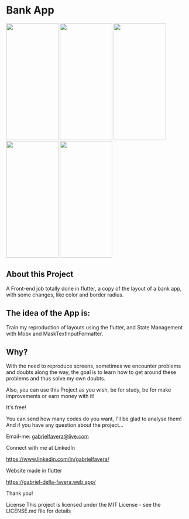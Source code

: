 # Bank App

<p float="left">
 <img src="https://i.imgur.com/uSsAUc7.png" width="143" height="318" />
<img src="https://u.cubeupload.com/gfavera/9bbWhatsAppVideo2021053.gif" width="143" height="318" />
<img src="https://u.cubeupload.com/gfavera/975WhatsAppVideo2021053.gif" width="143" height="318" />
<img src="https://u.cubeupload.com/gfavera/WhatsAppVideo2021053.gif" width="143" height="318" />
<img src="https://u.cubeupload.com/gfavera/dd.gif" width="143" height="318" />
</p>



## About this Project
A Front-end job totally done in flutter, a copy of the layout of a bank app, with some changes, like color and border radius.

## The idea of the App is:
Train my reproduction of layouts using the flutter, and State Management with Mobx and MaskTextInputFormatter.

## Why?
With the need to reproduce screens, sometimes we encounter problems and doubts along the way, the goal is to learn how to get around these problems and thus solve my own doubts.

Also, you can use this Project as you wish, be for study, be for make improvements or earn money with it!

It's free!

You can send how many codes do you want, I'll be glad to analyse them! And if you have any question about the project...

Email-me: gabrielfavera@live.com

Connect with me at LinkedIn

https://www.linkedin.com/in/gabrielfavera/

Website made in flutter

https://gabriel-della-favera.web.app/

Thank you!

License This project is licensed under the MIT License - see the LICENSE.md file for details
